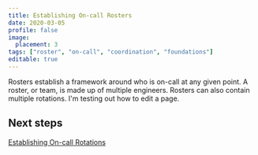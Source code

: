 ```yaml
---
title: Establishing On-call Rosters
date: 2020-03-05
profile: false
image:
  placement: 3
tags: ["roster", "on-call", "coordination", "foundations"]
editable: true
---
```


Rosters establish a framework around who is on-call at any given point. A roster, or team, is made up of multiple engineers. Rosters can also contain multiple rotations. I'm testing out how to edit a page.

## Next steps

[Establishing On-call Rotations](/post/establishing-oncall-rotations/)
